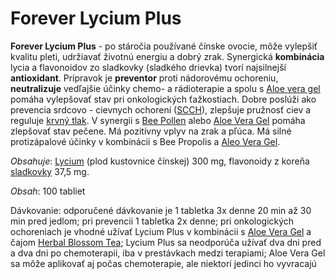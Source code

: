 Forever Lycium Plus
===================

**Forever Lycium Plus** - po stáročia používané čínske ovocie, môže vylepšiť
kvalitu pleti, udržiavať životnú energiu a dobrý zrak. Synergická **kombinácia**
lycia a flavonoidov zo sladkovky (sladkého drievka) tvorí najsilnejší
**antioxidant**. Prípravok je **preventor** proti nádorovému ochoreniu,
**neutralizuje** vedľajšie účinky chemo- a rádioterapie a spolu s [Aloe vera
gel](/produkty-FLP/aloe-vera-gel) pomáha vylepšovať stav pri
onkologických ťažkostiach. Dobre poslúži ako prevencia srdcovo - cievnych
ochorení ([SCCH](/diagnozy/scch)), zlepšuje pružnosť ciev a reguluje [krvný
tlak](/diagnozy/vysoky-krvny-tlak). V synergii s [Bee
Pollen](/produkty-FLP/forever-bee-pollen) alebo [Aloe Vera
Gel](/produkty-FLP/aloe-vera-gel) pomáha zlepšovať stav
pečene. Má pozitívny vplyv na zrak a pľúca. Má silné protizápalové účinky v
kombinácii s Bee Propolis a [Aleo Vera
Gel](/produkty-FLP/aloe-vera-gel).

*Obsahuje*: [Lycium](/sip/bylinky/lycium) (plod kustovnice čínskej) 300 mg,
flavonoidy z koreňa [sladkovky](/sip/bylinky/sladovka-hladkoploda) 37,5 mg.

*Obsah*: 100 tabliet

Dávkovanie: odporučené dávkovanie je 1 tabletka 3x denne 20 min až 30 min pred
jedlom; pri prevencii 1 tabletka 2x denne; pri onkologických ochoreniach je
vhodné užívať Lycium Plus v kombinácii s [Aloe Vera
Gel](/produkty-FLP/aloe-vera-gel) a čajom [Herbal Blossom
Tea](/produkty-FLP/aloe-blossom-herbal-tea); Lycium Plus sa
neodporúča užívať dva dni pred a dva dni po chemoterapii, iba v prestávkach
medzi terapiami; Aloe Vera Gel sa môže aplikovať aj počas chemoterapie, ale
niektorí jedinci ho vyvracajú

